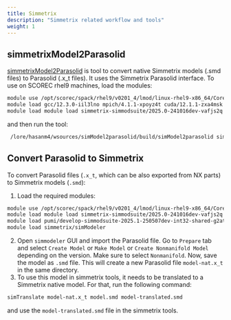 ```yaml
---
title: Simmetrix
description: "Simmetrix related workflow and tools"
weight: 1
---
```


## simmetrixModel2Parasolid
[simmetrixModel2Parasolid](https://github.com/LACES-LAB/simmetrixModel2Parasolid) is tool to convert native Simmetrix models (.smd files) to Parasolid (.x_t files). It uses the Simmetrix Parasolid interface. To use on SCOREC rhel9 machines, load the modules:

```bash
module use /opt/scorec/spack/rhel9/v0201_4/lmod/linux-rhel9-x86_64/Core/
module load gcc/12.3.0-iil3lno mpich/4.1.1-xpoyz4t cuda/12.1.1-zxa4msk
module load module load simmetrix-simmodsuite/2025.0-241016dev-vafjs2q
```
and then run the tool:
```bash
 /lore/hasanm4/wsources/simModel2parasolid/build/simModel2parasolid simModelName.smd parasolidName.x_t
```

## Convert Parasolid to Simmetrix
To convert Parasolid files (`.x_t`, which can be also exported from NX parts) to Simmetrix models (`.smd`):

1. Load the required modules:
```bash
module use /opt/scorec/spack/rhel9/v0201_4/lmod/linux-rhel9-x86_64/Core/
module load module load simmetrix-simmodsuite/2025.0-241016dev-vafjs2q
module load pumi/develop-simmodsuite-2025.1-250507dev-int32-shared-g2attww
module load simmetrix/simModeler
```
2. Open `simmodeler` GUI and import the Parasolid file. Go to `Prepare` tab and select `Create Model` or `Make Model` or `Create Nonmanifold Model` depending on the version. Make sure to select `Nonmanifold`. Now, save the model as `.smd` file. This will create a new Parasolid file `model-nat.x_t` in the same directory.
3. To use this model in simmetrix tools, it needs to be translated to a Simmetrix native model. For that, run the following command:
```bash
simTranslate model-nat.x_t model.smd model-translated.smd
```
and use the `model-translated.smd` file in the simmetrix tools.